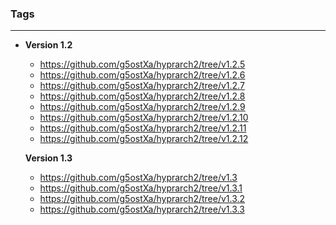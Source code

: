 ### Tags
---
- **Version 1.2**
  - https://github.com/g5ostXa/hyprarch2/tree/v1.2.5
  - https://github.com/g5ostXa/hyprarch2/tree/v1.2.6
  - https://github.com/g5ostXa/hyprarch2/tree/v1.2.7
  - https://github.com/g5ostXa/hyprarch2/tree/v1.2.8
  - https://github.com/g5ostXa/hyprarch2/tree/v1.2.9
  - https://github.com/g5ostXa/hyprarch2/tree/v1.2.10
  - https://github.com/g5ostXa/hyprarch2/tree/v1.2.11
  - https://github.com/g5ostXa/hyprarch2/tree/v1.2.12

  **Version 1.3**
  - https://github.com/g5ostXa/hyprarch2/tree/v1.3
  - https://github.com/g5ostXa/hyprarch2/tree/v1.3.1
  - https://github.com/g5ostXa/hyprarch2/tree/v1.3.2
  - https://github.com/g5ostXa/hyprarch2/tree/v1.3.3